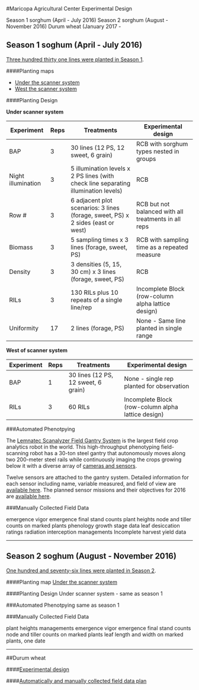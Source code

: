 #Maricopa Agricultural Center Experimental Design  

Season 1 sorghum (April - July 2016) 
Season 2 sorghum (August - November 2016)
Durum wheat (January 2017 - 



## Season 1 soghum (April - July 2016) 

[Three hundred thirty one lines were planted in Season 1](https://docs.google.com/spreadsheets/d/1QQaWc0UaQQKfEtnSO1G2za8tKU2huC0_VYMBqm5CKAo/edit#gid=796817704). 

####Planting maps
- [Under the scanner system](https://docs.google.com/spreadsheets/d/1QQaWc0UaQQKfEtnSO1G2za8tKU2huC0_VYMBqm5CKAo/edit#gid=1066629008)
- [West the scanner system](https://docs.google.com/spreadsheets/d/1QQaWc0UaQQKfEtnSO1G2za8tKU2huC0_VYMBqm5CKAo/edit#gid=193038411)

####Planting Design

**Under scanner system**

| **Experiment** | **Reps** | **Treatments** | **Experimental design** |
|--------------------|----------|-------------------------------------------------------------------------------------|------------------------------------------------------|
| BAP | 3 | 30 lines (12 PS, 12 sweet, 6 grain) | RCB with sorghum types nested in groups |
| Night illumination | 3 | 5 illumination levels x 2 PS lines (with check line separating illumination levels) | RCB |
| Row \# | 3 | 6 adjacent plot scenarios: 3 lines (forage, sweet, PS) x 2 sides (east or west) | RCB but not balanced with all treatments in all reps |
| Biomass | 3 | 5 sampling times x 3 lines (forage, sweet, PS) | RCB with sampling time as a repeated measure |
| Density | 3 | 3 densities (5, 15, 30 cm) x 3 lines (forage, sweet, PS) | RCB |
| RILs | 3 | 130 RILs plus 10 repeats of a single line/rep | Incomplete Block (row-column alpha lattice design) |
| Uniformity | 17 | 2 lines (forage, PS) | None - Same line planted in single range |


**West of scanner system**

| **Experiment** | **Reps** | **Treatments** | **Experimental design** |
|--------------------|----------|-----------------------------------|---------------|
| BAP | 1 | 30 lines (12 PS, 12 sweet, 6 grain) | None - single rep planted for observation |
| RILs | 3 | 60 RILs | Incomplete Block (row-column alpha lattice design) |



###Automated Phenotpying

The [Lemnatec Scanalyzer Field Gantry System](http://www.lemnatec.com/products/hardware-solutions/scanalyzer-field/) is the largest field crop analytics robot in the world. This high-throughput phenotyping field-scanning robot has a 30-ton steel gantry that autonomously moves along two 200-meter steel rails while continuously imaging the crops growing below it with a diverse array of [cameras and sensors](http://terraref.org/articles/lemnatec-scanalyzer-field-sensors/).


Twelve sensors are attached to the gantry system. Detailed information for each sensor including name, variable measured, and field of view are [available here](https://docs.google.com/spreadsheets/d/1Nfabx_n1rNlO6NW3olD8MAibJ3KHnOMmMwOYYw4wwGc/pubhtml?gid=1886254108&single=true&widget=true&headers=false). The planned sensor missions and their objectives for 2016 are [available here](https://docs.google.com/spreadsheets/d/1Nfabx_n1rNlO6NW3olD8MAibJ3KHnOMmMwOYYw4wwGc/pubhtml?gid=2092320800&single=true&widget=true&headers=false).


###Manually Collected Field Data

 emergence vigor
 emergence final stand counts
 plant heights
 node and tiller counts on marked plants
 phenology growth stage data
 leaf desiccation ratings
 radiation interception
 managements
 Incomplete harvest yield data

____________

## Season 2 soghum (August - November 2016)
[One hundred and seventy-six lines were planted in Season 2](https://docs.google.com/spreadsheets/d/107aijRIvO5i-HHwVDQTXn0-9sE02cXO_MdZk3DERzQ0/edit?usp=sharing).

####Planting map
[Under the scanner system](https://docs.google.com/spreadsheets/d/107aijRIvO5i-HHwVDQTXn0-9sE02cXO_MdZk3DERzQ0/edit#gid=430934319)

####Planting Design
Under scanner system - same as season 1

###Automated Phenotpying
same as season 1


###Manually Collected Field Data

 plant heights 
 managements
 emergence vigor
 emergence final stand counts
 node and tiller counts on marked plants
 leaf length and width on marked plants, one date
 
 ___________________
 ##Durum wheat
 
####[Experimental design](https://docs.google.com/spreadsheets/d/15hLUFquat4T-8-ejBKTHRYGgGO1LL3w6UwMQ6jxHA8E/edit#gid=1274912251) 

####[Automatically and manually collected field data plan](https://docs.google.com/spreadsheets/d/15hLUFquat4T-8-ejBKTHRYGgGO1LL3w6UwMQ6jxHA8E/edit#gid=623178992)